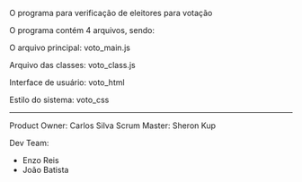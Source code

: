 O programa para verificação de eleitores para votação

O programa contém 4 arquivos, sendo:

O arquivo principal: voto_main.js

Arquivo das classes: voto_class.js

Interface de usuário: voto_html

Estilo do sistema: voto_css

-------------------------------------------------------------

Product Owner: Carlos Silva
Scrum Master: Sheron Kup

Dev Team:
   - Enzo Reis
   - João Batista
